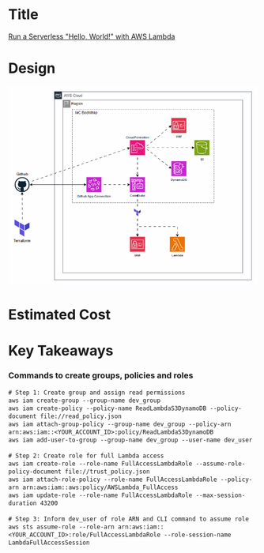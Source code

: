 # Title
[Run a Serverless "Hello, World!" with AWS Lambda](https://aws.amazon.com/tutorials/run-serverless-code/)

# Design
![Design GIF](design/design.gif)

# Estimated Cost


# Key Takeaways
### Commands to create groups, policies and roles
```
# Step 1: Create group and assign read permissions
aws iam create-group --group-name dev_group
aws iam create-policy --policy-name ReadLambdaS3DynamoDB --policy-document file://read_policy.json
aws iam attach-group-policy --group-name dev_group --policy-arn arn:aws:iam::<YOUR_ACCOUNT_ID>:policy/ReadLambdaS3DynamoDB
aws iam add-user-to-group --group-name dev_group --user-name dev_user

# Step 2: Create role for full Lambda access
aws iam create-role --role-name FullAccessLambdaRole --assume-role-policy-document file://trust_policy.json
aws iam attach-role-policy --role-name FullAccessLambdaRole --policy-arn arn:aws:iam::aws:policy/AWSLambda_FullAccess
aws iam update-role --role-name FullAccessLambdaRole --max-session-duration 43200

# Step 3: Inform dev_user of role ARN and CLI command to assume role
aws sts assume-role --role-arn arn:aws:iam::<YOUR_ACCOUNT_ID>:role/FullAccessLambdaRole --role-session-name LambdaFullAccessSession
```